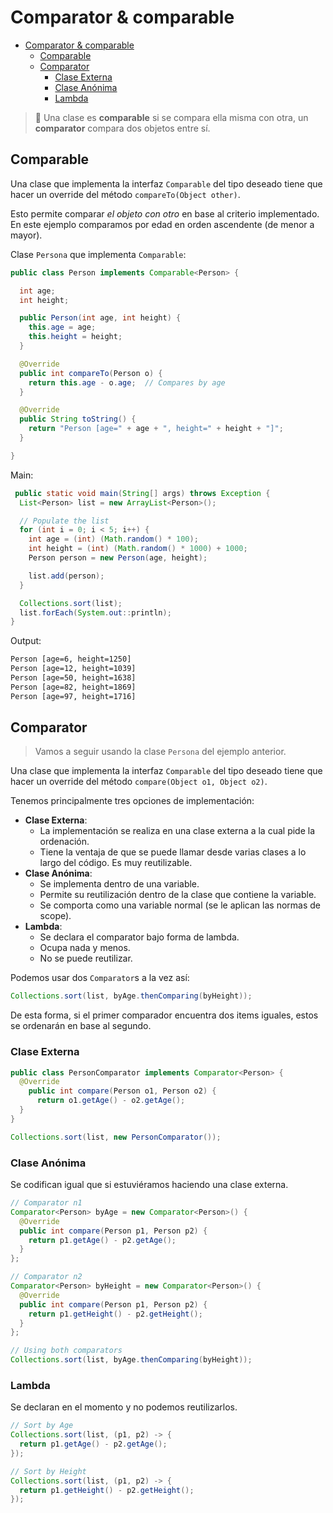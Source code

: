 # Comparator & comparable

- [Comparator & comparable](#comparator--comparable)
  - [Comparable](#comparable)
  - [Comparator](#comparator)
    - [Clase Externa](#clase-externa)
    - [Clase Anónima](#clase-anónima)
    - [Lambda](#lambda)

> 💬 Una clase es **comparable** si se compara ella misma con otra, un **comparator** compara dos objetos entre sí.

## Comparable

Una clase que implementa la interfaz `Comparable` del tipo deseado tiene que hacer un override del método `compareTo(Object other)`.

Esto permite comparar *el objeto con otro* en base al criterio implementado. En este ejemplo comparamos por edad en orden ascendente (de menor a mayor).

Clase `Persona` que implementa `Comparable`:

```java
public class Person implements Comparable<Person> {

  int age;
  int height;

  public Person(int age, int height) {
    this.age = age;
    this.height = height;
  }

  @Override
  public int compareTo(Person o) {
    return this.age - o.age;  // Compares by age
  }

  @Override
  public String toString() {
    return "Person [age=" + age + ", height=" + height + "]";
  }

}
```

Main:

```java
 public static void main(String[] args) throws Exception { 
  List<Person> list = new ArrayList<Person>();

  // Populate the list
  for (int i = 0; i < 5; i++) {
    int age = (int) (Math.random() * 100);
    int height = (int) (Math.random() * 1000) + 1000;
    Person person = new Person(age, height);

    list.add(person);
  }

  Collections.sort(list);
  list.forEach(System.out::println);
}
```

Output:

```cmd
Person [age=6, height=1250]
Person [age=12, height=1039]
Person [age=50, height=1638]
Person [age=82, height=1869]
Person [age=97, height=1716]
```

## Comparator

> Vamos a seguir usando la clase `Persona` del ejemplo anterior.

Una clase que implementa la interfaz `Comparable` del tipo deseado tiene que hacer un override del método `compare(Object o1, Object o2)`.

Tenemos principalmente tres opciones de implementación:

- **Clase Externa**:
  - La implementación se realiza en una clase externa a la cual pide la ordenación.
  - Tiene la ventaja de que se puede llamar desde varias clases a lo largo del código. Es muy reutilizable.
- **Clase Anónima**:
  - Se implementa dentro de una variable.
  - Permite su reutilización dentro de la clase que contiene la variable.
  - Se comporta como una variable normal (se le aplican las normas de scope).
- **Lambda**:
  - Se declara el comparator bajo forma de lambda.
  - Ocupa nada y menos.
  - No se puede reutilizar.

Podemos usar dos `Comparator`s a la vez así:

```java
Collections.sort(list, byAge.thenComparing(byHeight));
```

De esta forma, si el primer comparador encuentra dos items iguales, estos se ordenarán en base al segundo.

### Clase Externa

```java
public class PersonComparator implements Comparator<Person> {
  @Override
    public int compare(Person o1, Person o2) {
      return o1.getAge() - o2.getAge();
  }
}
```

```java
Collections.sort(list, new PersonComparator());
```

### Clase Anónima

Se codifican igual que si estuviéramos haciendo una clase externa.

```java
// Comparator n1
Comparator<Person> byAge = new Comparator<Person>() {
  @Override
  public int compare(Person p1, Person p2) {
    return p1.getAge() - p2.getAge();
  }
};

// Comparator n2
Comparator<Person> byHeight = new Comparator<Person>() {
  @Override
  public int compare(Person p1, Person p2) {
    return p1.getHeight() - p2.getHeight();
  }
};

// Using both comparators
Collections.sort(list, byAge.thenComparing(byHeight));
```

### Lambda

Se declaran en el momento y no podemos reutilizarlos.

```java
// Sort by Age
Collections.sort(list, (p1, p2) -> {
  return p1.getAge() - p2.getAge();
});
```

```java
// Sort by Height
Collections.sort(list, (p1, p2) -> {
  return p1.getHeight() - p2.getHeight();
});
```
